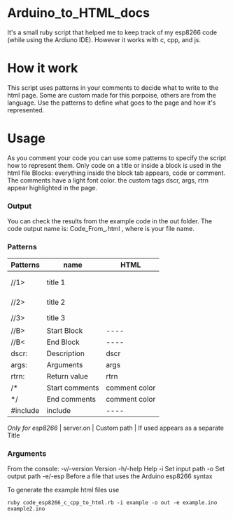 # Arduino_to_HTML_docs
It's a small ruby script that helped me to keep track of my esp8266 code (while using the Ardiuno IDE).
However it works with c, cpp, and js.

# How it work
This script uses patterns in your comments to decide what to write to the html page. Some are custom made for this porpoise, others are from the language.
Use the patterns to define what goes to the page and how it's represented.

# Usage
As you comment your code you can use some patterns to specify the script how to represent them.
Only code on a title or inside a block is used in the html file
Blocks: everything inside the block tab appears, code or comment. The comments have a light font color.
the custom tags dscr, args, rtrn appear highlighted in the page.   

### Output
You can check the results from the example code in the out folder.
The code output name is: Code_From_<file name>.html , where <file name> is your file name.

### Patterns
|Patterns   | name          | HTML
| --------- | ------------- | ------
| //1>      | title 1       | <h1>
| //2>      | title 2       | <h2>
| //3>      | title 3       | <h3>
| //B>      | Start Block   | ----
| //B<      | End Block     | ----
| dscr:     | Description   | dscr
| args:     | Arguments     | args
| rtrn:     | Return value  | rtrn
| /*        | Start comments| comment color
| \*/        | End comments  | comment color
| \#include  | include       | ----
*Only for esp8266*
| server.on | Custom path   | If used appears as a separate Title

### Arguments
From the console:
-v/-version   Version
-h/-help      Help
-i            Set input path
-o            Set output path
-e/-esp       Before a file that uses the Arduino esp8266 syntax

To generate the example html files use
```
ruby code_esp8266_c_cpp_to_html.rb -i example -o out -e example.ino example2.ino
```
